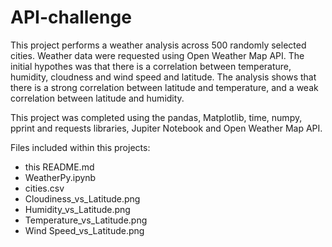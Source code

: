 # API-challenge

This project performs a weather analysis across 500 randomly selected cities. Weather data were requested using
Open Weather Map API. 
The initial hypothes was that there is a correlation between temperature, humidity, cloudness and wind speed and
latitude. The analysis shows that there is a strong correlation between latitude and temperature, and a weak 
correlation between latitude and humidity.

This project was completed using the pandas, Matplotlib, time, numpy, pprint and requests libraries, Jupiter
Notebook and Open Weather Map API.

Files included within this projects:

* this README.md
* WeatherPy.ipynb
* cities.csv
* Cloudiness_vs_Latitude.png
* Humidity_vs_Latitude.png
* Temperature_vs_Latitude.png
* Wind Speed_vs_Latitude.png
